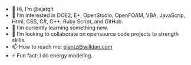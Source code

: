 - 👋 Hi, I’m @ejatgit
- 👀 I’m interested in DOE2, E+, OpenStudio, OpenFOAM, VBA, JavaScrip, Html, CSS, C#, C++, Ruby Script, and GitHub.
- 🌱 I’m currently learning something new.
- 💞️ I’m looking to collaborate on opensource code projects to strength skills.
- 📫 How to reach me: ejantz@willdan.com
- ⚡ Fun fact: I do energy modeling.

<!---
ejatgit/ejatgit is a ✨ special ✨ repository because its `README.md` (this file) appears on your GitHub profile.
You can click the Preview link to take a look at your changes.
--->
